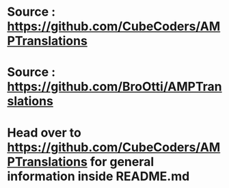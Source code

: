 # Source : https://github.com/CubeCoders/AMPTranslations
# Source : https://github.com/BroOtti/AMPTranslations

# Head over to https://github.com/CubeCoders/AMPTranslations for general information inside README.md
